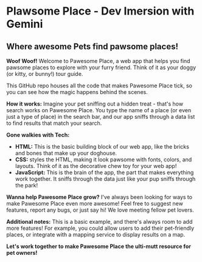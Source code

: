 # Plawsome Place - Dev Imersion with Gemini

## Where awesome Pets find pawsome places! ##

**Woof Woof!** Welcome to Pawesome Place, a web app that helps you find pawsome places to explore with your furry friend. Think of it as your doggy (or kitty, or bunny!) tour guide.

This GitHub repo houses all the code that makes Pawesome Place tick, so you can see how the magic happens behind the scenes.

**How it works:**
Imagine your pet sniffing out a hidden treat - that's how search works on Pawesome Place. You type the name of a place (or even just a type of place) in the search bar, and our app sniffs through a data list to find results that match your search.

**Gone walkies with Tech:**
* **HTML:** This is the basic building block of our web app, like the bricks and bones that make up your doghouse.
* **CSS:** styles the HTML, making it look pawsome with fonts, colors, and layouts. Think of it as the decorative chew toy for your web app!
* **JavaScript:** This is the brain of the app, the part that makes everything work together. It sniffs through the data just like your pup sniffs through the park!

**Wanna help Pawesome Place grow?**
I've always been looking for ways to make Pawesome Place even more awesome!  Feel free to suggest new features, report any bugs, or just say hi! We love meeting fellow pet lovers.

**Additional notes:**
This is a basic example, and there's always room to add more features!  For example, you could allow users to add their pet-friendly places, or integrate with a mapping service to display results on a map.

**Let's work together to make Pawesome Place the ulti-mutt resource for pet owners!**
